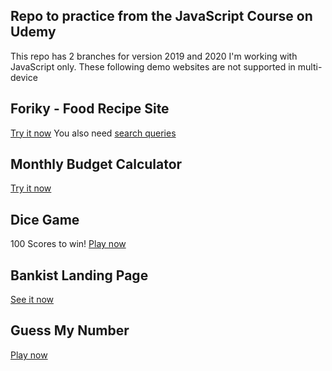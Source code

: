 Repo to practice from the JavaScript Course on Udemy
----------------------------------------------------

This repo has 2 branches for version 2019 and 2020
I'm working with JavaScript only. These following demo websites are not supported in multi-device


Foriky - Food Recipe Site
-------------------------
[Try it now](https://forkify-lam.netlify.app)
You also need [search queries](https://forkify-api.herokuapp.com/phrases.html)

Monthly Budget Calculator
-------------------------
[Try it now](https://costcalcify.netlify.app)

Dice Game
---------
100 Scores to win!
[Play now](https://dicerollify.netlify.app)

Bankist Landing Page
--------------------
[See it now](https://bankistify.netlify.app)

Guess My Number
---------------
[Play now](https://numguessify.netlify.app)



